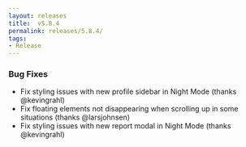 ```yaml
---
layout: releases
title:  v5.8.4
permalink: releases/5.8.4/
tags:
- Release
---
```


### Bug Fixes

- Fix styling issues with new profile sidebar in Night Mode (thanks @kevingrahl)
- Fix floating elements not disappearing when scrolling up in some situations (thanks @larsjohnsen)
- Fix styling issues with new report modal in Night Mode (thanks @kevingrahl)
